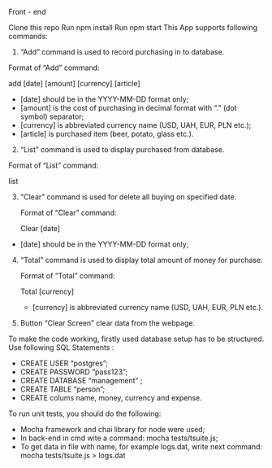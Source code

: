 Front - end

Clone this repo
Run npm install
Run npm start
This App supports following commands:

1) “Add” command is used to record purchasing in to database.

  Format of “Add” command:
  
  add [date] [amount] [currency] [article]
  
  - [date] should be in the YYYY-MM-DD format only;  
  - [amount] is the cost of purchasing in decimal format with “.” (dot symbol) separator;
  - [currency] is abbreviated currency name (USD, UAH, EUR, PLN etc.);
  - [article] is purchased item (beer, potato, glass etc.).

2) “List” command is used to display purchased from database.

  Format of “List” command:
  
  list

3) “Clear” command is used for delete all buying on specified date.

    Format of “Clear” command:
  
    Clear [date]
  
  - [date] should be in the YYYY-MM-DD format only;

4) “Total” command is used to display total amount of money for purchase.

    Format of “Total” command:
  
    Total [currency]
  
    - [currency] is abbreviated currency name (USD, UAH, EUR, PLN etc.).

5) Button “Clear Screen” clear data from the webpage.

To make the code working, firstly used database setup has to be structured.
Use following SQL Statements :

- CREATE USER “postgres”;
- CREATE PASSWORD “pass123”;
- CREATE DATABASE “management” ;
- CREATE TABLE “person”;
- CREATE colums name, money, currency and expense.

To run unit tests, you should do the following:

- Mocha framework and chai library for node were used;
- In back-end in cmd wite a command: mocha tests/tsuite.js;
- To get data in file with name, for example logs.dat, write next command: mocha tests/tsuite.js > logs.dat
